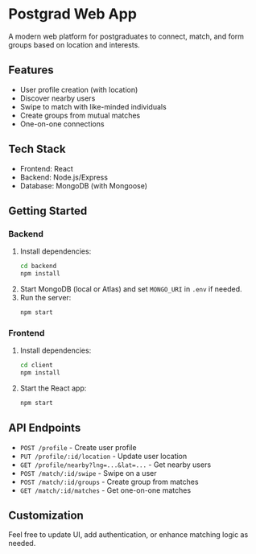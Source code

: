# Postgrad Web App

A modern web platform for postgraduates to connect, match, and form groups based on location and interests.

## Features
- User profile creation (with location)
- Discover nearby users
- Swipe to match with like-minded individuals
- Create groups from mutual matches
- One-on-one connections

## Tech Stack
- Frontend: React
- Backend: Node.js/Express
- Database: MongoDB (with Mongoose)

## Getting Started

### Backend
1. Install dependencies:
   ```sh
   cd backend
   npm install
   ```
2. Start MongoDB (local or Atlas) and set `MONGO_URI` in `.env` if needed.
3. Run the server:
   ```sh
   npm start
   ```

### Frontend
1. Install dependencies:
   ```sh
   cd client
   npm install
   ```
2. Start the React app:
   ```sh
   npm start
   ```

## API Endpoints
- `POST /profile` - Create user profile
- `PUT /profile/:id/location` - Update user location
- `GET /profile/nearby?lng=...&lat=...` - Get nearby users
- `POST /match/:id/swipe` - Swipe on a user
- `POST /match/:id/groups` - Create group from matches
- `GET /match/:id/matches` - Get one-on-one matches

## Customization
Feel free to update UI, add authentication, or enhance matching logic as needed.
